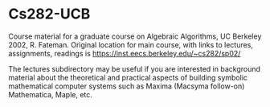 # Cs282-UCB
Course material for a graduate course on Algebraic Algorithms, UC Berkeley 2002, R. Fateman.
Original location for main course, with links to lectures, assignments, readings
  is  https://inst.eecs.berkeley.edu/~cs282/sp02/
  
The lectures subdirectory may be useful if you are interested in background material
about the theoretical and practical aspects of building symbolic mathematical
computer systems such as Maxima (Macsyma follow-on) Mathematica, Maple, etc.
 
